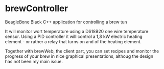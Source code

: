 # brewController
BeagleBone Black C++ application for controlling a brew tun

It will monitor wort temperature using a DS18B20 one wire temperature sensor. Using a PID controller it will control a 1,8 kW electric heating element - or rather a relay that turns on and of the heating element.

Together with brewWeb, the client part, you can set recipes and monitor the progress of your brew in nice graphical presentations, althoug the design has not been my main issue.
